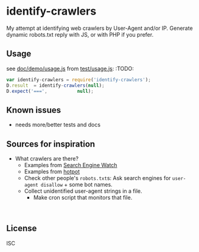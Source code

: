 ﻿
<!--#echo json="package.json" key="name" underline="=" -->
identify-crawlers
=================
<!--/#echo -->

<!--#echo json="package.json" key="description" -->
My attempt at identifying web crawlers by User-Agent and/or IP. Generate
dynamic robots.txt reply with JS, or with PHP if you prefer.
<!--/#echo -->



Usage
-----

see [doc/demo/usage.js](doc/demo/usage.js)
from [test/usage.js](test/usage.js):
:TODO:

<!--!#include file="test/usage.js" start="  //#u" stop="  //#r"
  outdent="  " code="javascript" -->
```javascript
var identify-crawlers = require('identify-crawlers');
D.result  = identify-crawlers(null);
D.expect('===',           null);
```
<!--/include-->



<!--#toc stop="scan" -->



Known issues
------------

* needs more/better tests and docs



Sources for inspiration
-----------------------

* What crawlers are there?
  * Examples from [Search Engine Watch](http://web.archive.org/web/20170413234455/https://searchenginewatch.com/sew/news/2067357/bye-bye-crawler-blocking-parasites)
  * Examples from [hotpot](http://web.archive.org/web/20170413231533/http://hotpot.se/robots_txt_bots_bad.htm)
  * Check other people's `robots.txt`s: Ask search engines for
    `user-agent disallow` + some bot names.
  * Collect unidentified user-agent strings in a file.
    * Make cron script that monitors that file.




&nbsp;


License
-------
<!--#echo json="package.json" key=".license" -->
ISC
<!--/#echo -->
